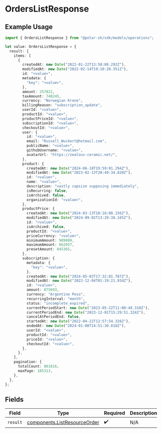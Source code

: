 # OrdersListResponse

## Example Usage

```typescript
import { OrdersListResponse } from "@polar-sh/sdk/models/operations";

let value: OrdersListResponse = {
  result: {
    items: [
      {
        createdAt: new Date("2022-01-22T13:58:08.292Z"),
        modifiedAt: new Date("2022-02-14T19:10:20.351Z"),
        id: "<value>",
        metadata: {
          "key": "<value>",
        },
        amount: 257821,
        taxAmount: 740245,
        currency: "Norwegian Krone",
        billingReason: "subscription_update",
        userId: "<value>",
        productId: "<value>",
        productPriceId: "<value>",
        subscriptionId: "<value>",
        checkoutId: "<value>",
        user: {
          id: "<value>",
          email: "Russell_Wuckert@hotmail.com",
          publicName: "<value>",
          githubUsername: "<value>",
          avatarUrl: "https://zealous-ceramic.net/",
        },
        product: {
          createdAt: new Date("2024-06-18T19:59:01.294Z"),
          modifiedAt: new Date("2023-02-13T20:49:34.820Z"),
          id: "<value>",
          name: "<value>",
          description: "vastly capsize supposing immediately",
          isRecurring: false,
          isArchived: false,
          organizationId: "<value>",
        },
        productPrice: {
          createdAt: new Date("2024-03-13T10:16:08.156Z"),
          modifiedAt: new Date("2024-09-02T13:29:38.345Z"),
          id: "<value>",
          isArchived: false,
          productId: "<value>",
          priceCurrency: "<value>",
          minimumAmount: 989089,
          maximumAmount: 662857,
          presetAmount: 845365,
        },
        subscription: {
          metadata: {
            "key": "<value>",
          },
          createdAt: new Date("2024-05-02T17:32:01.787Z"),
          modifiedAt: new Date("2022-12-04T01:19:21.934Z"),
          id: "<value>",
          amount: 875693,
          currency: "Argentine Peso",
          recurringInterval: "month",
          status: "incomplete_expired",
          currentPeriodStart: new Date("2023-05-22T11:00:48.310Z"),
          currentPeriodEnd: new Date("2023-12-01T15:29:51.324Z"),
          cancelAtPeriodEnd: false,
          startedAt: new Date("2022-04-22T12:57:54.328Z"),
          endedAt: new Date("2024-01-08T14:51:30.818Z"),
          userId: "<value>",
          productId: "<value>",
          priceId: "<value>",
          checkoutId: "<value>",
        },
      },
    ],
    pagination: {
      totalCount: 801816,
      maxPage: 185313,
    },
  },
};
```

## Fields

| Field                                                                        | Type                                                                         | Required                                                                     | Description                                                                  |
| ---------------------------------------------------------------------------- | ---------------------------------------------------------------------------- | ---------------------------------------------------------------------------- | ---------------------------------------------------------------------------- |
| `result`                                                                     | [components.ListResourceOrder](../../models/components/listresourceorder.md) | :heavy_check_mark:                                                           | N/A                                                                          |